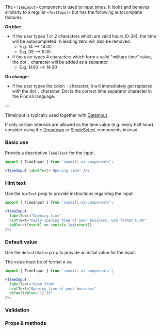 The `<TimeInput>` component is used to input times. It looks and behaves similarly to a regular `<TextInput>` but has the following autocomplete features:

**On blur:**

- If the user types 1 or 2 characters which are valid hours (0-24), the time will be autocompleted. A leading zero will also be removed.
  - E.g. 14 --> 14.00
  - E.g. 09 --> 9.00
- If the user types 4 characters which form a valid "military time" value, the dot `.` character will be added as a separator.
  - E.g. 1400 --> 14.00

**On change:**

- If the user types the colon `:` character, it will immediately get replaced with the dot `.` character. Dot is the correct time separator character in the Finnish language.

--

TimeInput is typically used together with [DateInput](/#/Components/DateInput).

If only certain intervals are allowed as the time value (e.g. every half hour) consider using the [Dropdown](/#/Components/Dropdown) or [SingleSelect](/#/Components/SingleSelect) components instead.

### Basic use

Provide a descriptive `labelText` for the input.

```jsx
import { TimeInput } from 'suomifi-ui-components';

<TimeInput labelText="Opening time" />;
```

### Hint text

Use the `hinText` prop to provide instructions regarding the input.

```jsx
import { TimeInput } from 'suomifi-ui-components';

<TimeInput
  labelText="Opening time"
  hintText="Daily opening time of your business. Use format H.mm"
  onBlur={(event) => console.log(event)}
/>;
```

### Default value

Use the `defaultValue` prop to provide an initial value for the input.

The value must be of format `H.mm`

```jsx
import { TimeInput } from 'suomifi-ui-components';

<TimeInput
  labelText="Open from"
  hintText="Opening time of your business"
  defaultValue="12.30"
/>;
```

### Validation

### Props & methods
